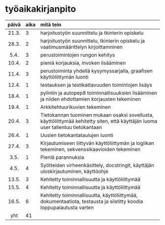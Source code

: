 # työaikakirjanpito

| päivä | aika | mitä tein |
| :----:|:-----| :-----|
| 21.3. | 3    | harjoitustyön suunnittelu ja tkinterin opiskelu |
| 28.3. | 2    | harjoitustyön suunnittelu, tkinterin opiskelu ja vaatimusmäärittelyn kirjoittamninen | 
| 5.4.  | 3    | perustoimintojen rungon kehitys | 
| 10.4. | 2    | pieniä korjauksia, invoken lisääminen |
| 11.4. | 3    | perustoiminta yhdellä kysymyssarjalla, graafisen käyttöliittymän luonti  |
| 12.4. | 1    | testauksen ja testikattavuuden toimintojen lisäys  |
| 18.4. | 1    | pylintin ja autopep8 toiminnallisuuksien lisääminen ja niiden ehdottamien korjausten tekeminen  |
| 19.4. | 1    | Arkkitehtuurikuvien tekeminen |
| 20.4. | 3    | Tietokannan tuominen mukaan osaksi sovellusta, käyttöliittymää kehitetty siten, että käyttäjän luoma user tallentuu tietokantaan |
| 26.4. | 1    | Uusien tietokantataulujen luonti |
| 27.4. | 3    | Kirjautumiseen liittyvän käyttöliittymän ja logiikan tekeminen, sekvenssikaavioiden tekeminen |
| 3.5. | 1    | Pieniä parannuksia |
| 4.5. | 4    | Syötteiden virheenkäsittely, docstringit, käyttäjän uloskirjautuminen, käyttöohje |
| 13.5. | 3    | Kehitetty toiminnallisuutta ja käyttöliittymää |
| 15.5. | 4    | Kehitetty toiminnallisuutta ja käyttöliittymää |
| 16.5. | 6    | Kehitetty toiminnallisuutta, käyttöliittymää, dokumentaatiota, testausta ja siistitty koodia loppupalautusta varten |
| yht    | 41    |  |
